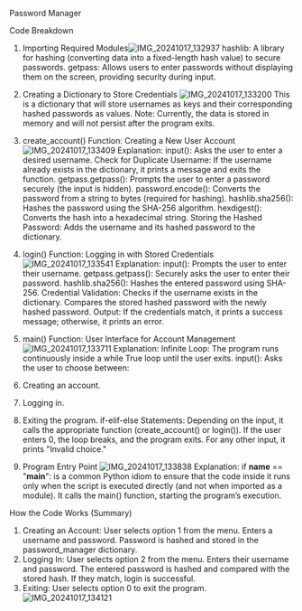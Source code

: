 Password Manager 


Code Breakdown

1. Importing Required Modules![IMG_20241017_132937](https://github.com/user-attachments/assets/91c63b7f-0d6b-49de-b556-cf9ac8e14bd0)
hashlib: A library for hashing (converting data into a fixed-length hash value) to secure passwords.
getpass: Allows users to enter passwords without displaying them on the screen, providing security during input.


2. Creating a Dictionary to Store Credentials
![IMG_20241017_133200](https://github.com/user-attachments/assets/64c557dd-6732-4df8-abda-0d0c05274dee)
This is a dictionary that will store usernames as keys and their corresponding hashed passwords as values.
Note: Currently, the data is stored in memory and will not persist after the program exits.


3. create_account() Function: Creating a New User Account
![IMG_20241017_133409](https://github.com/user-attachments/assets/16baf11c-dedb-4ae5-b3d2-cb794b2bef22)
Explanation:
input(): Asks the user to enter a desired username.
Check for Duplicate Username: If the username already exists in the dictionary, it prints a message and exits the function.
getpass.getpass(): Prompts the user to enter a password securely (the input is hidden).
password.encode(): Converts the password from a string to bytes (required for hashing).
hashlib.sha256(): Hashes the password using the SHA-256 algorithm.
hexdigest(): Converts the hash into a hexadecimal string.
Storing the Hashed Password: Adds the username and its hashed password to the dictionary.


4. login() Function: Logging in with Stored Credentials
![IMG_20241017_133541](https://github.com/user-attachments/assets/f0b48612-285a-41f6-99e3-70a550c9eb21)
Explanation:
input(): Prompts the user to enter their username.
getpass.getpass(): Securely asks the user to enter their password.
hashlib.sha256(): Hashes the entered password using SHA-256.
Credential Validation:
Checks if the username exists in the dictionary.
Compares the stored hashed password with the newly hashed password.
Output: If the credentials match, it prints a success message; otherwise, it prints an error.


5. main() Function: User Interface for Account Management
![IMG_20241017_133711](https://github.com/user-attachments/assets/a6dc980b-24d6-490c-9539-b5b4624ddbcb)
Explanation:
Infinite Loop: The program runs continuously inside a while True loop until the user exits.
input(): Asks the user to choose between:
1. Creating an account.
2. Logging in.
3. Exiting the program.
if-elif-else Statements:
Depending on the input, it calls the appropriate function (create_account() or login()).
If the user enters 0, the loop breaks, and the program exits.
For any other input, it prints "Invalid choice."


6. Program Entry Point
![IMG_20241017_133838](https://github.com/user-attachments/assets/ddfeea6f-b096-4a5d-89bd-4f5550c4abe0)
Explanation:
if __name__ == "__main__": is a common Python idiom to ensure that the code inside it runs only when the script is executed directly (and not when imported as a module).
It calls the main() function, starting the program’s execution.


How the Code Works (Summary)
1. Creating an Account:
User selects option 1 from the menu.
Enters a username and password.
Password is hashed and stored in the password_manager dictionary.
2. Logging In:
User selects option 2 from the menu.
Enters their username and password.
The entered password is hashed and compared with the stored hash.
If they match, login is successful.
3. Exiting:
User selects option 0 to exit the program.
![IMG_20241017_134121](https://github.com/user-attachments/assets/c0eeffe5-dbd7-48bc-970a-86f9bd1cded6)
